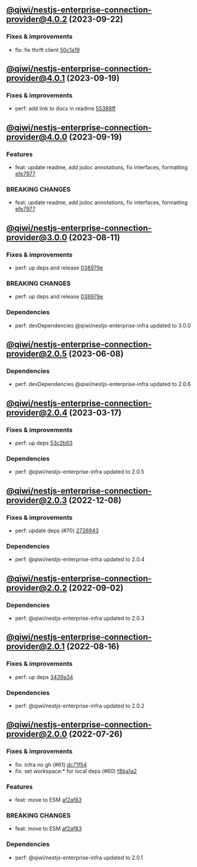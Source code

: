 ## [@qiwi/nestjs-enterprise-connection-provider@4.0.2](https://github.com/qiwi/nestjs-enterprise/compare/2023.9.19-qiwi.nestjs-enterprise-connection-provider.4.0.1-f0...2023.9.22-qiwi.nestjs-enterprise-connection-provider.4.0.2-f0) (2023-09-22)

### Fixes & improvements
* fix: fix thrift client [50c1a19](https://github.com/qiwi/nestjs-enterprise/commit/50c1a1986e90f2165851e3c1ca2d88866cec1b6f)

## [@qiwi/nestjs-enterprise-connection-provider@4.0.1](https://github.com/qiwi/nestjs-enterprise/compare/2023.9.19-qiwi.nestjs-enterprise-connection-provider.4.0.0-f0...2023.9.19-qiwi.nestjs-enterprise-connection-provider.4.0.1-f0) (2023-09-19)

### Fixes & improvements
* perf: add link to docs in readme [55388ff](https://github.com/qiwi/nestjs-enterprise/commit/55388ffa5bac62415bce5edf99160f0a08039156)

## [@qiwi/nestjs-enterprise-connection-provider@4.0.0](https://github.com/qiwi/nestjs-enterprise/compare/2023.8.11-qiwi.nestjs-enterprise-connection-provider.3.0.0-f0...2023.9.19-qiwi.nestjs-enterprise-connection-provider.4.0.0-f0) (2023-09-19)

### Features
* feat: update readme, add jsdoc annotations, fix interfaces, formatting [efe7977](https://github.com/qiwi/nestjs-enterprise/commit/efe79772b9c26aea055f2bcf1c5ac8fd06e3b342)

### BREAKING CHANGES
* feat: update readme, add jsdoc annotations, fix interfaces, formatting [efe7977](https://github.com/qiwi/nestjs-enterprise/commit/efe79772b9c26aea055f2bcf1c5ac8fd06e3b342)

## [@qiwi/nestjs-enterprise-connection-provider@3.0.0](https://github.com/qiwi/nestjs-enterprise/compare/2023.6.8-qiwi.nestjs-enterprise-connection-provider.2.0.5-f0...2023.8.11-qiwi.nestjs-enterprise-connection-provider.3.0.0-f0) (2023-08-11)

### Fixes & improvements
* perf: up deps and release [038979e](https://github.com/qiwi/nestjs-enterprise/commit/038979e99dd52c8283834a35953ba7c9ecfc060b)

### BREAKING CHANGES
* perf: up deps and release [038979e](https://github.com/qiwi/nestjs-enterprise/commit/038979e99dd52c8283834a35953ba7c9ecfc060b)

### Dependencies
* perf: devDependencies @qiwi/nestjs-enterprise-infra updated to 3.0.0

## [@qiwi/nestjs-enterprise-connection-provider@2.0.5](https://github.com/qiwi/nestjs-enterprise/compare/2023.3.17-qiwi.nestjs-enterprise-connection-provider.2.0.4-f0...2023.6.8-qiwi.nestjs-enterprise-connection-provider.2.0.5-f0) (2023-06-08)

### Dependencies
* perf: devDependencies @qiwi/nestjs-enterprise-infra updated to 2.0.6

## [@qiwi/nestjs-enterprise-connection-provider@2.0.4](https://github.com/qiwi/nestjs-enterprise/compare/2022.12.8-qiwi.nestjs-enterprise-connection-provider.2.0.3-f0...2023.3.17-qiwi.nestjs-enterprise-connection-provider.2.0.4-f0) (2023-03-17)

### Fixes & improvements
* perf: up deps [53c2b63](https://github.com/qiwi/nestjs-enterprise/commit/53c2b63b4bf5020c8d7b3e69b3df296ffbd39e2f)

### Dependencies
* perf: @qiwi/nestjs-enterprise-infra updated to 2.0.5

## [@qiwi/nestjs-enterprise-connection-provider@2.0.3](https://github.com/qiwi/nestjs-enterprise/compare/2022.9.2-qiwi.nestjs-enterprise-connection-provider.2.0.2-f0...2022.12.8-qiwi.nestjs-enterprise-connection-provider.2.0.3-f0) (2022-12-08)

### Fixes & improvements
* perf: update deps (#70) [2726943](https://github.com/qiwi/nestjs-enterprise/commit/2726943b391da9a3de925c2c6e8585cdfccbbcba)

### Dependencies
* perf: @qiwi/nestjs-enterprise-infra updated to 2.0.4

## [@qiwi/nestjs-enterprise-connection-provider@2.0.2](https://github.com/qiwi/nestjs-enterprise/compare/2022.8.16-qiwi.nestjs-enterprise-connection-provider.2.0.1-f0...2022.9.2-qiwi.nestjs-enterprise-connection-provider.2.0.2-f0) (2022-09-02)

### Dependencies
* perf: @qiwi/nestjs-enterprise-infra updated to 2.0.3

## [@qiwi/nestjs-enterprise-connection-provider@2.0.1](https://github.com/qiwi/nestjs-enterprise/compare/2022.7.26-qiwi.nestjs-enterprise-connection-provider.2.0.0-f0...2022.8.16-qiwi.nestjs-enterprise-connection-provider.2.0.1-f0) (2022-08-16)

### Fixes & improvements
* perf: up deps [3439a34](https://github.com/qiwi/nestjs-enterprise/commit/3439a34c5086ce29ba53f8515791e9c93a5537b0)

### Dependencies
* perf: @qiwi/nestjs-enterprise-infra updated to 2.0.2

## [@qiwi/nestjs-enterprise-connection-provider@2.0.0](https://github.com/qiwi/nestjs-enterprise/compare/@qiwi/nestjs-enterprise-connection-provider@1.1.1...2022.7.26-qiwi.nestjs-enterprise-connection-provider.2.0.0-f0) (2022-07-26)

### Fixes & improvements
* fix: infra no gh (#61) [dc71f54](https://github.com/qiwi/nestjs-enterprise/commit/dc71f54d30490ec40dbb1fac0a11b39d4d0cf6c4)
* fix: set workspace:* for local deps (#60) [f8ba1a2](https://github.com/qiwi/nestjs-enterprise/commit/f8ba1a2fcdaa0dcaeed32eb3646379bac811122c)

### Features
* feat: move to ESM [af2af83](https://github.com/qiwi/nestjs-enterprise/commit/af2af837c7dde3a49208e6ce758aacfbd0260f52)

### BREAKING CHANGES
* feat: move to ESM [af2af83](https://github.com/qiwi/nestjs-enterprise/commit/af2af837c7dde3a49208e6ce758aacfbd0260f52)

### Dependencies
* perf: @qiwi/nestjs-enterprise-infra updated to 2.0.1
